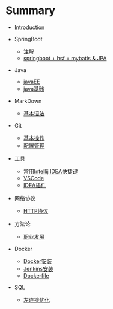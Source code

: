 # Summary

* [Introduction](README.md)

* SpringBoot
  * [注解](/SpringBoot/注解.md)
  * [springboot + hsf + mybatis & JPA](/SpringBoot/hsf.md)

* Java
  * [javaEE](/Java/javaEE.md)
  * [java基础](/Java/java基础.md)

* MarkDown
  * [基本语法](/MarkDown/基本语法.md)

* Git
  * [基本操作](/Git/基本操作.md)
  * [配置管理](/Git/配置管理.md)

* 工具
  * [常用Intellij IDEA快捷键](/工具/IDEA快捷键.md)
  * [VSCode](/工具/VSCode插件.md)
  * [IDEA插件](/工具/IDEA插件.md)

* 网络协议
  * [HTTP协议](/网络协议/HTTP协议.md)

* 方法论
  * [职业发展](/方法论/职业发展.md)

* Docker
  * [Docker安装](/Docker/Docker安装.md)
  * [Jenkins安装](/Docker/Jenkins安装.md)
  * [Dockerfile](/Docker/Dockerfile.md)

* SQL
  * [左连接优化](/SQL/优化.md)
